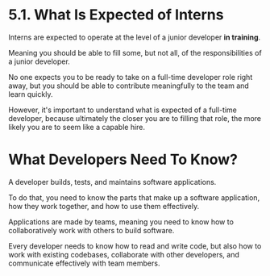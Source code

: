 # 5.1. What Is Expected of Interns

Interns are expected to operate at the level of a junior developer **in training**.

Meaning you should be able to fill some, but not all, of the responsibilities of a junior developer.

No one expects you to be ready to take on a full-time developer role right away, but you should be able to contribute meaningfully to the team and learn quickly.

However, it's important to understand what is expected of a full-time developer, because ultimately the closer you are to filling that role, the more likely you are to seem like a capable hire.

# What Developers Need To Know?

A developer builds, tests, and maintains software applications.

To do that, you need to know the parts that make up a software application, how they work together, and how to use them effectively.

Applications are made by teams, meaning you need to know how to collaboratively work with others to build software.

Every developer needs to know how to read and write code, but also how to work with existing codebases, collaborate with other developers, and communicate effectively with team members.

<!-- Here is typically what students are missing before they land a first internship. -->
<!--
## Experience with "Maintaining Existing Codebases"

School assignments are usually created from scratch and thrown away after the course is over.

In the real world, most of the code you will work on is existing code that needs to be maintained, improved, or fixed.

This requires a different kind of mindset than building something from scratch.

You need to be able to read and understand existing code, identify areas for improvement, and make changes without breaking anything.


## Experience Collaborating on Code

Most students have never worked on a codebase with multiple developers before their first internship, and this is a critical skill for any software developer.

You learn quickly that the most efficient solution, is not always the solution that best fits the team's needs.

Most students have never used version control before their first internship, and this is a critical skill for any software developer.

You should be familiar with the basics of Git, including how to clone a repository, create branches, commit changes, and push/pull code.








What is expected of a junior developer varies, but generally includes:
- Writing and debugging code under close guidance
- Contributing to small features or bug fixes, but NOT yet lead or own projects
- Participating in code reviews and team meetings, but NOT yet lead them
- Learning and adapting to the team's coding standards and practices
- Communicating effectively with team members and asking for help when needed
- Show initiative in learning new technologies and improving skills
- Follow established processes and workflows, but also be open to feedback and improvement
- Be proactive in seeking out tasks and responsibilities, but also know when to ask for help
- Understand the basics of version control and how to use it effectively -->
